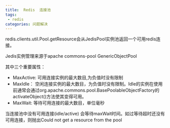 ```yaml
---
title:  Redis  连接池
tags:
 - redis
categories: 问题解决
---
```


redis.clients.util.Pool.getResource会从JedisPool实例池返回一个可用redis连接。

Jedis实例管理来源于apache commons-pool GenericObjectPool

其中三个重要属性：

* MaxActive: 可用连接实例的最大数目,为负值时没有限制
* MaxIdle： 空闲连接实例的最大数目，为负值时没有限制。Idle的实例在使用前通常会通过org.apache.commons.pool.BasePoolableObjectFactory<T>的activateObject()方法使其变得可用。
* MaxWait: 等待可用连接的最大数目，单位毫秒

当连接池中没有可用连接(idle/active) 会等待maxWait时间。如过等待超时还没有可用连接，则抛出Could not get a resource from the pool
